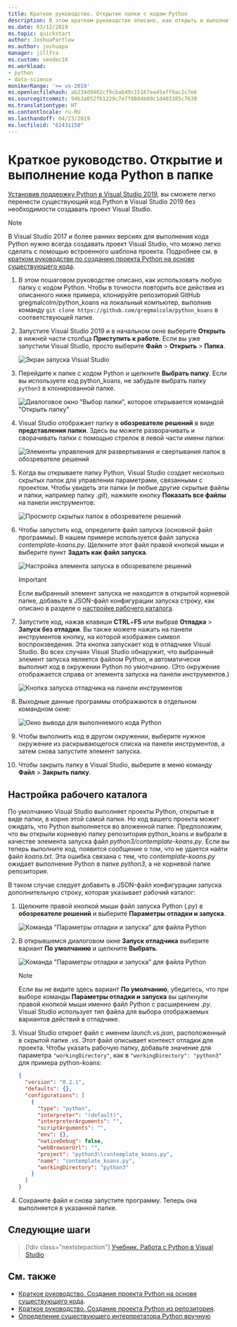 ```yaml
---
title: Краткое руководство. Открытие папки с кодом Python
description: В этом кратком руководстве описано, как открыть и выполнить папку с кодом Python без использования проекта Visual Studio (только для Visual Studio 2019).
ms.date: 03/12/2019
ms.topic: quickstart
author: JoshuaPartlow
ms.author: joshuapa
manager: jillfra
ms.custom: seodec18
ms.workload:
- python
- data-science
monikerRange: '>= vs-2019'
ms.openlocfilehash: ab234d9482cf9cbab49c15167ea45aff9ac2c7e6
ms.sourcegitcommit: 94b3a052fb1229c7e7f8804b09c1d403385c7630
ms.translationtype: HT
ms.contentlocale: ru-RU
ms.lasthandoff: 04/23/2019
ms.locfileid: "62431158"
---
```

# <a name="quickstart-open-and-run-python-code-in-a-folder"></a>Краткое руководство. Открытие и выполнение кода Python в папке

[Установив поддержку Python в Visual Studio 2019](installing-python-support-in-visual-studio.md), вы сможете легко перенести существующий код Python в Visual Studio 2019 без необходимости создавать проект Visual Studio.

> [!Note]
> В Visual Studio 2017 и более ранних версиях для выполнения кода Python нужно всегда создавать проект Visual Studio, что можно легко сделать с помощью встроенного шаблона проекта. Подробнее см. в [кратком руководстве по созданию проекта Python на основе существующего кода](quickstart-01-python-in-visual-studio-project-from-existing-code.md).

1. В этом пошаговом руководстве описано, как использовать любую папку с кодом Python. Чтобы в точности повторить все действия из описанного ниже примера, клонируйте репозиторий GitHub gregmalcolm/python_koans на локальный компьютер, выполнив команду `git clone https://github.com/gregmalcolm/python_koans` в соответствующей папке.

1. Запустите Visual Studio 2019 и в начальном окне выберите **Открыть** в нижней части столбца **Приступить к работе**. Если вы уже запустили Visual Studio, просто выберите **Файл** > **Открыть** > **Папка**.

    ![Экран запуска Visual Studio](media/quickstart-open-folder/01-open-local-folder.png)

1. Перейдите к папке с кодом Python и щелкните **Выбрать папку**. Если вы используете код python_koans, не забудьте выбрать папку `python3` в клонированной папке.

    ![Диалоговое окно "Выбор папки", которое открывается командой "Открыть папку"](media/quickstart-open-folder/02-select-folder.png)

1. Visual Studio отображает папку в **обозревателе решений** в виде **представления папки**. Здесь вы можете разворачивать и сворачивать папки с помощью стрелок в левой части имени папки:

    ![Элементы управления для развертывания и свертывания папок в обозревателе решений](media/quickstart-open-folder/03-expand-collapse-folders.png)

1. Когда вы открываете папку Python, Visual Studio создает несколько скрытых папок для управления параметрами, связанными с проектом. Чтобы увидеть эти папки (и любые другие скрытые файлы и папки, например папку *.git*), нажмите кнопку **Показать все файлы** на панели инструментов:

    ![Просмотр скрытых папок в обозревателе решений](media/quickstart-open-folder/05-view-hidden-folders.png)

1. Чтобы запустить код, определите файл запуска (основной файл программы). В нашем примере используется файл запуска *contemplate-koans.py*. Щелкните этот файл правой кнопкой мыши и выберите пункт **Задать как файл запуска**.

    ![Настройка элемента запуска в обозревателе решений](media/quickstart-open-folder/06-set-as-startup-item-command.png)

    > [!Important]
    > Если выбранный элемент запуска не находится в открытой корневой папке, добавьте в JSON-файл конфигурации запуска строку, как описано в разделе о [настройке рабочего каталога](#set-a-working-directory).

1. Запустите код, нажав клавиши **CTRL**+**F5** или выбрав **Отладка** > **Запуск без отладки**. Вы также можете нажать на панели инструментов кнопку, на которой изображен символ воспроизведения. Эта кнопка запускает код в отладчике Visual Studio. Во всех случаях Visual Studio обнаружит, что выбранный элемент запуска является файлом Python, и автоматически выполнит код в окружении Python по умолчанию. (Это окружение отображается справа от элемента запуска на панели инструментов.)

    ![Кнопка запуска отладчика на панели инструментов](media/quickstart-open-folder/07-start-debug-toolbar.png)

1. Выходные данные программы отображаются в отдельном командном окне:

    ![Окно вывода для выполняемого кода Python](media/quickstart-open-folder/08-result-window.png)

1. Чтобы выполнить код в другом окружении, выберите нужное окружение из раскрывающегося списка на панели инструментов, а затем снова запустите элемент запуска.

1. Чтобы закрыть папку в Visual Studio, выберите в меню команду **Файл** > **Закрыть папку**.

## <a name="set-a-working-directory"></a>Настройка рабочего каталога

По умолчанию Visual Studio выполняет проекты Python, открытые в виде папки, в корне этой самой папки. Но код вашего проекта может ожидать, что Python выполняется во вложенной папке. Предположим, что вы открыли корневую папку репозитория python_koans и выбрали в качестве элемента запуска файл *python3/contemplate-koans.py*. Если вы теперь выполните код, появится сообщение о том, что не удается найти файл *koans.txt*. Эта ошибка связана с тем, что *contemplate-koans.py* ожидает выполнение Python в папке *python3*, а не корневой папке репозитория.

В таком случае следует добавить в JSON-файл конфигурации запуска дополнительную строку, которая указывает рабочий каталог:

1. Щелкните правой кнопкой мыши файл запуска Python (*.py*) в **обозревателе решений** и выберите **Параметры отладки и запуска**.

    ![Команда "Параметры отладки и запуска" для файла Python](media/quickstart-open-folder/09-debug-launch-settings-menu-command.png)

1. В открывшемся диалоговом окне **Запуск отладчика** выберите вариант **По умолчанию** и щелкните **Выбрать**.

    ![Команда "Параметры отладки и запуска" для файла Python](media/quickstart-open-folder/10-select-debugger.png)

    > [!Note]
    > Если вы не видите здесь вариант **По умолчанию**, убедитесь, что при выборе команды **Параметры отладки и запуска** вы щелкнули правой кнопкой мыши именно файл Python с расширением *.py*. Visual Studio использует тип файла для выбора отображаемых вариантов действий в отладчике.

1. Visual Studio откроет файл с именем *launch.vs.json*, расположенный в скрытой папке *.vs*. Этот файл описывает контекст отладки для проекта. Чтобы указать рабочую папку, добавьте значение для параметра `"workingDirectory"`, как в `"workingDirectory": "python3"` для примера python-koans:

    ```json
    {
      "version": "0.2.1",
      "defaults": {},
      "configurations": [
        {
          "type": "python",
          "interpreter": "(default)",
          "interpreterArguments": "",
          "scriptArguments": "",
          "env": {},
          "nativeDebug": false,
          "webBrowserUrl": "",
          "project": "python3\\contemplate_koans.py",
          "name": "contemplate_koans.py",
          "workingDirectory": "python3"
        }
      ]
    }
    ```

1. Сохраните файл и снова запустите программу. Теперь она выполняется в указанной папке.

## <a name="next-steps"></a>Следующие шаги

> [!div class="nextstepaction"]
> [Учебник. Работа с Python в Visual Studio](tutorial-working-with-python-in-visual-studio-step-01-create-project.md)

## <a name="see-also"></a>См. также

- [Краткое руководство. Создание проекта Python на основе существующего кода](quickstart-01-python-in-visual-studio-project-from-existing-code.md).
- [Краткое руководство. Создание проекта Python из репозитория](quickstart-03-python-in-visual-studio-project-from-repository.md).
- [Определение существующего интерпретатора Python вручную](managing-python-environments-in-visual-studio.md#manually-identify-an-existing-environment)
